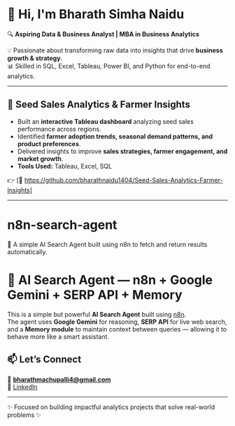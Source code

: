 # 👋 Hi, I'm Bharath Simha Naidu  

🔍 **Aspiring Data & Business Analyst | MBA in Business Analytics**  

💡 Passionate about transforming raw data into insights that drive **business growth & strategy**.  
📊 Skilled in SQL, Excel, Tableau, Power BI, and Python for end-to-end analytics.  

---

## 🌱 Seed Sales Analytics & Farmer Insights   

- Built an **interactive Tableau dashboard** analyzing seed sales performance across regions.  
- Identified **farmer adoption trends, seasonal demand patterns, and product preferences**.  
- Delivered insights to improve **sales strategies, farmer engagement, and market growth**.  
- **Tools Used:** Tableau, Excel, SQL  

👉 [🔗 https://github.com/bharathnaidu1404/Seed-Sales-Analytics-Farmer-Insights] 

---

# n8n-search-agent
🔎 A simple AI Search Agent built using n8n to fetch and return results automatically.

# 🔎 AI Search Agent — n8n + Google Gemini + SERP API + Memory

This is a simple but powerful **AI Search Agent** built using [n8n](https://n8n.io).  
The agent uses **Google Gemini** for reasoning, **SERP API** for live web search, and a **Memory module** to maintain context between queries — allowing it to behave more like a smart assistant.


## 📫 Let’s Connect  
📧 **bharathmachupalli4@gmail.com**  
💼 [LinkedIn](https://www.linkedin.com/in/bharath-machupalli-aab146198)  

---
✨ Focused on building impactful analytics projects that solve real-world problems ✨


<!--
**bharathnaidu1404/bharathnaidu1404** is a ✨ _special_ ✨ repository because its `README.md` (this file) appears on your GitHub profile.

Here are some ideas to get you started:

- 🔭 I’m currently working on ...
- 🌱 I’m currently learning ...
- 👯 I’m looking to collaborate on ...
- 🤔 I’m looking for help with ...
- 💬 Ask me about ...
- 📫 How to reach me: ...
- 😄 Pronouns: ...
- ⚡ Fun fact: ...
-->
